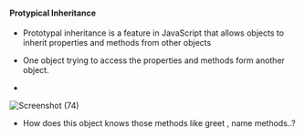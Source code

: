 #### Protypical Inheritance

- Prototypal inheritance is a feature in JavaScript that allows objects to inherit properties and methods from other objects
- One object trying to access the properties and methods form another object.

- 


![Screenshot (74)](https://github.com/venkatdas/Interview_prep/assets/43024084/fa2a6fac-89b9-48f6-af75-41fb70e1d8f0)


- How does this object knows those methods like greet , name methods..?
